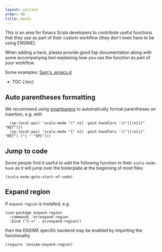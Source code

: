 ```yaml
---
layout: section
order: 90
title: Hacks
---
```


This is an area for Emacs Scala developers to contribute useful functions that they use as part of their custom workflow (they don't even have to be using ENSIME).

When adding a hack, please provide good lisp documentation along with some accompanying text explaining how you use the function as part of your workflow.

Some examples: [Sam's .emacs.d](https://github.com/fommil/dotfiles/tree/master/.emacs.d)

- TOC
{:toc}

## Auto parentheses formatting

We recommend using [smartparens](https://github.com/Fuco1/smartparens) to automatically format parentheses on insertion, e.g. with

```elisp
  (sp-local-pair 'scala-mode "(" nil :post-handlers '(("||\n[i]" "RET")))
  (sp-local-pair 'scala-mode "{" nil :post-handlers '(("||\n[i]" "RET") ("| " "SPC")))
```

## Jump to code

Some people find it useful to add the following function to their `scala-mode-hook` as it will jump over the boilerplate at the beginning of most files:

```elisp
(scala-mode:goto-start-of-code)
```

## Expand region

If `expand-region` is installed, e.g.

```elisp
(use-package expand-region
  :commands 'er/expand-region
  :bind ("C-=" . er/expand-region))
```

then the ENSIME specific backend may be enabled by importing the functionality

```elisp
(require 'ensime-expand-region)
```
